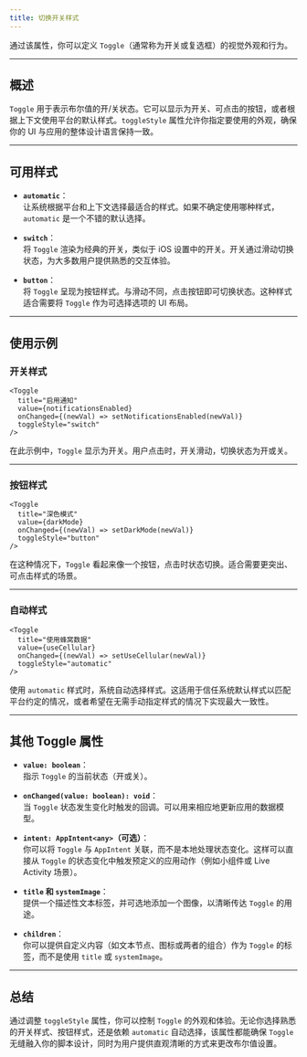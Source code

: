 ```yaml
---
title: 切换开关样式
---
```

通过该属性，你可以定义 `Toggle`（通常称为开关或复选框）的视觉外观和行为。

---

## 概述

`Toggle` 用于表示布尔值的开/关状态。它可以显示为开关、可点击的按钮，或者根据上下文使用平台的默认样式。`toggleStyle` 属性允许你指定要使用的外观，确保你的 UI 与应用的整体设计语言保持一致。

---

## 可用样式

- **`automatic`**：  
  让系统根据平台和上下文选择最适合的样式。如果不确定使用哪种样式，`automatic` 是一个不错的默认选择。

- **`switch`**：  
  将 `Toggle` 渲染为经典的开关，类似于 iOS 设置中的开关。开关通过滑动切换状态，为大多数用户提供熟悉的交互体验。

- **`button`**：  
  将 `Toggle` 呈现为按钮样式。与滑动不同，点击按钮即可切换状态。这种样式适合需要将 `Toggle` 作为可选择选项的 UI 布局。

---

## 使用示例

### 开关样式

```tsx
<Toggle
  title="启用通知"
  value={notificationsEnabled}
  onChanged={(newVal) => setNotificationsEnabled(newVal)}
  toggleStyle="switch"
/>
```

在此示例中，`Toggle` 显示为开关。用户点击时，开关滑动，切换状态为开或关。

---

### 按钮样式

```tsx
<Toggle
  title="深色模式"
  value={darkMode}
  onChanged={(newVal) => setDarkMode(newVal)}
  toggleStyle="button"
/>
```

在这种情况下，`Toggle` 看起来像一个按钮，点击时状态切换。适合需要更突出、可点击样式的场景。

---

### 自动样式

```tsx
<Toggle
  title="使用蜂窝数据"
  value={useCellular}
  onChanged={(newVal) => setUseCellular(newVal)}
  toggleStyle="automatic"
/>
```

使用 `automatic` 样式时，系统自动选择样式。这适用于信任系统默认样式以匹配平台约定的情况，或者希望在无需手动指定样式的情况下实现最大一致性。

---

## 其他 Toggle 属性

- **`value: boolean`**：  
  指示 `Toggle` 的当前状态（开或关）。

- **`onChanged(value: boolean): void`**：  
  当 `Toggle` 状态发生变化时触发的回调。可以用来相应地更新应用的数据模型。

- **`intent: AppIntent<any>`（可选）**：  
  你可以将 `Toggle` 与 `AppIntent` 关联，而不是本地处理状态变化。这样可以直接从 `Toggle` 的状态变化中触发预定义的应用动作（例如小组件或 Live Activity 场景）。

- **`title` 和 `systemImage`**：  
  提供一个描述性文本标签，并可选地添加一个图像，以清晰传达 `Toggle` 的用途。

- **`children`**：  
  你可以提供自定义内容（如文本节点、图标或两者的组合）作为 `Toggle` 的标签，而不是使用 `title` 或 `systemImage`。

---

## 总结

通过调整 `toggleStyle` 属性，你可以控制 `Toggle` 的外观和体验。无论你选择熟悉的开关样式、按钮样式，还是依赖 `automatic` 自动选择，该属性都能确保 `Toggle` 无缝融入你的脚本设计，同时为用户提供直观清晰的方式来更改布尔值设置。